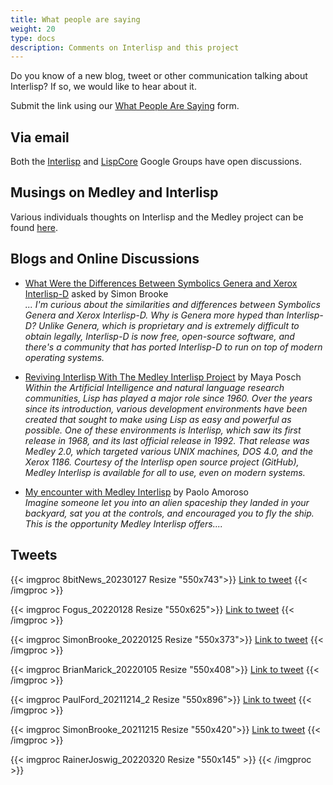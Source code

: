 ```yaml
---
title: What people are saying
weight: 20
type: docs
description: Comments on Interlisp and this project
---
```


Do you know of a new blog, tweet or other communication talking about Interlisp?  If so, we would like to hear about it.

Submit the link using our [What People Are Saying](https://github.com/interlisp/medley/issues/new?template=what_people_are_saying.yml) form.

## Via email

Both the [Interlisp](https://groups.google.com/u/0/g/interlisp?pli=1) and [LispCore](https://groups.google.com/u/0/g/lispcore) Google Groups have open discussions.  

## Musings on Medley and Interlisp

Various individuals thoughts on Interlisp and the Medley project can be found [here](stories).

## Blogs and Online Discussions

- [What Were the Differences Between Symbolics Genera and Xerox Interlisp-D](https://news.ycombinator.com/item?id=36713595) asked by Simon Brooke  
_... I'm curious about the similarities and differences between Symbolics Genera and Xerox Interlisp-D. Why is Genera more hyped than Interlisp-D? Unlike Genera, which is proprietary and is extremely difficult to obtain legally, Interlisp-D is now free, open-source software, and there's a community that has ported Interlisp-D to run on top of modern operating systems._

- [Reviving Interlisp With The Medley Interlisp Project](https://hackaday.com/2023/07/09/reviving-interlisp-with-the-medley-interlisp-project/) by Maya Posch  
_Within the Artificial Intelligence and natural language research communities, Lisp has played a major role since 1960. Over the years since its introduction, various development environments have been created that sought to make using Lisp as easy and powerful as possible. One of these environments is Interlisp, which saw its first release in 1968, and its last official release in 1992. That release was Medley 2.0, which targeted various UNIX machines, DOS 4.0, and the Xerox 1186. Courtesy of the Interlisp open source project (GitHub), Medley Interlisp is available for all to use, even on modern systems._

- [My encounter with Medley Interlisp](https://journal.paoloamoroso.com/my-encounter-with-medley-interlisp) by Paolo Amoroso  
_Imagine someone let you into an alien spaceship they landed in your backyard, sat you at the controls, and encouraged you to fly the ship. This is the opportunity Medley Interlisp offers...._

## Tweets

{{< imgproc 8bitNews_20230127 Resize "550x743">}} <a href="https://twitter.com/8bitnews1/status/1618957059046645762">Link to tweet</a> {{< /imgproc >}}

{{< imgproc Fogus_20220128 Resize "550x625">}} <a href="https://twitter.com/fogus/status/1487167719493488641?ref\_src=twsrc%5Etfw">Link to tweet</a> {{< /imgproc >}}

{{< imgproc SimonBrooke_20220125 Resize "550x373">}} <a href="https://twitter.com/simon_brooke/status/1485987084036890625?ref_src=twsrc">Link to tweet</a> {{< /imgproc >}}

{{< imgproc BrianMarick_20220105 Resize "550x408">}} <a href="https://twitter.com/marick/status/1478880547434909698?ref_src=twsrc">Link to tweet</a> {{< /imgproc >}}

{{< imgproc PaulFord_20211214_2 Resize "550x896">}} <a href="https://twitter.com/ftrain/status/1470969313804926982?ref_src=twsrc">Link to tweet</a> {{< /imgproc >}}

{{< imgproc SimonBrooke_20211215 Resize "550x420">}} <a href="https://twitter.com/simon_brooke/status/1471238434719154189?ref_src=twsrc">Link to tweet</a> {{< /imgproc >}}

{{< imgproc RainerJoswig_20220320 Resize "550x145" >}} {{< /imgproc >}}
